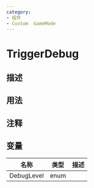 ```yaml
---
category: 
- 组件
- Custom  GameMode
---
```

# TriggerDebug
## 描述

## 用法

## 注释

## 变量
| 名称 | 类型 | 描述 |
| ----------- | ----------- | ----------- |
| DebugLevel | enum |  |  
